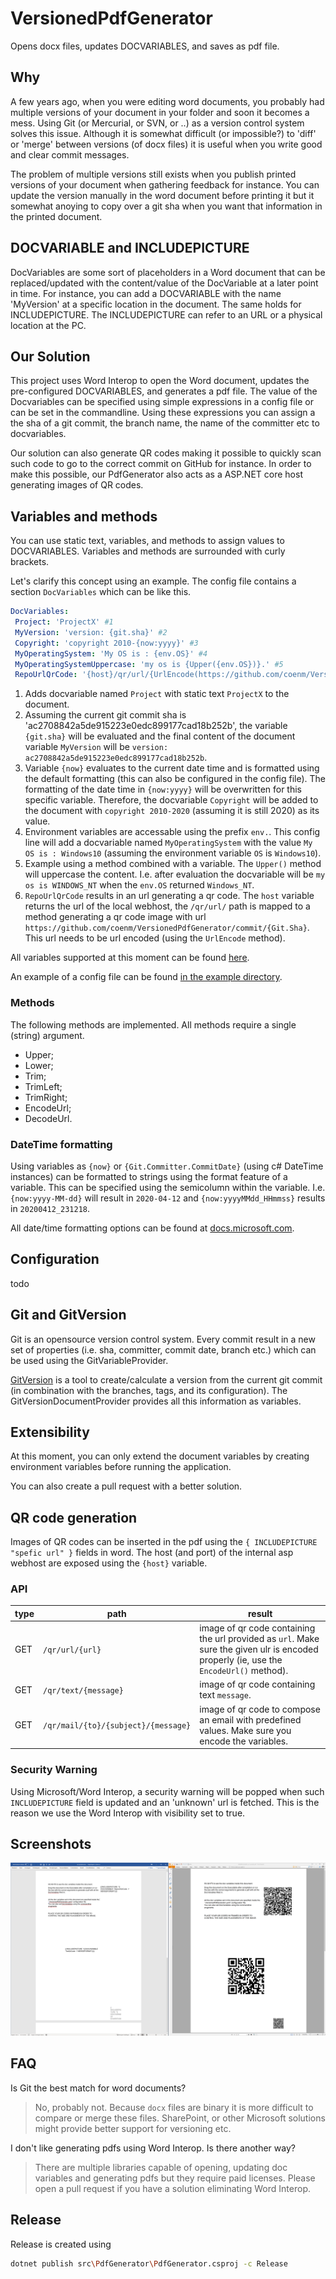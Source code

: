 # VersionedPdfGenerator

Opens docx files, updates DOCVARIABLES, and saves as pdf file.

## Why

A few years ago, when you were editing word documents, you probably had multiple versions of your document in your folder and soon it becomes a mess. Using Git (or Mercurial, or SVN, or ..) as a version control system solves this issue.
Although it is somewhat difficult (or impossible?) to 'diff' or 'merge' between versions (of docx files) it is useful when you write good and clear commit messages.

The problem of multiple versions still exists when you publish printed versions of your document when gathering feedback for instance. You can update the version manually in the word document before printing it but it somewhat anoying to copy over a git sha when you want that information in the printed document.

## DOCVARIABLE and INCLUDEPICTURE

DocVariables are some sort of placeholders in a Word document that can be replaced/updated with the content/value of the DocVariable at a later point in time. For instance, you can add a DOCVARIABLE with the name 'MyVersion' at a specific location in the document. The same holds for INCLUDEPICTURE. The INCLUDEPICTURE can refer to an URL or a physical location at the PC.

## Our Solution

This project uses Word Interop to open the Word document, updates the pre-configured DOCVARIABLES, and generates a pdf file.
The value of the Docvariables can be specified using simple expressions in a config file or can be set in the commandline. Using these expressions you can assign a the sha of a git commit, the branch name, the name of the committer etc to docvariables.

Our solution can also generate QR codes making it possible to quickly scan such code to go to the correct commit on GitHub for instance. In order to make this possible, our PdfGenerator also acts as a ASP.NET core host generating images of QR codes.

## Variables and methods

You can use static text, variables, and methods to assign values to DOCVARIABLES. Variables and methods are surrounded with curly brackets.

Let's clarify this concept using an example. The config file contains a section `DocVariables` which can be like this.

```yaml
DocVariables:
 Project: 'ProjectX' #1
 MyVersion: 'version: {git.sha}' #2
 Copyright: 'copyright 2010-{now:yyyy}' #3
 MyOperatingSystem: 'My OS is : {env.OS}' #4
 MyOperatingSystemUppercase: 'my os is {Upper({env.OS})}.' #5
 RepoUrlQrCode: '{host}/qr/url/{UrlEncode(https://github.com/coenm/VersionedPdfGenerator/commit/{Git.Sha})}' #6
```

1. Adds docvariable named `Project` with static text `ProjectX` to the document.
2. Assuming the current git commit sha is 'ac2708842a5de915223e0edc899177cad18b252b', the variable `{git.sha}` will be evaluated and the final content of the document variable `MyVersion` will be `version: ac2708842a5de915223e0edc899177cad18b252b`.
3. Variable `{now}` evaluates to the current date time and is formatted using the default formatting (this can also be configured in the config file). The formatting of the date time in `{now:yyyy}` will be overwritten for this specific variable. Therefore, the docvariable `Copyright` will be added to the document with `copyright 2010-2020` (assuming it is still 2020) as its value.
4. Environment variables are accessable using the prefix `env.`. This config line will add a docvariable named `MyOperatingSystem` with the value `My OS is : Windows10` (assuming the environment variable `OS` is `Windows10`).
5. Example using a method combined with a variable. The `Upper()` method will uppercase the content. I.e. after evaluation the docvariable will be `my os is WINDOWS_NT` when the `env.OS` returned `Windows_NT`.
6. `RepoUrlQrCode` results in an url generating a qr code. The `host` variable returns the url of the local webhost, the `/qr/url/` path is mapped to a method generating a qr code image with url `https://github.com/coenm/VersionedPdfGenerator/commit/{Git.Sha}`. This url needs to be url encoded (using the `UrlEncode` method).

All variables supported at this moment can be found [here](documentation/Variables.md).

An example of a config file can be found [in the example directory](example/basic/VersionedPdfGenerator.yaml).

### Methods

The following methods are implemented. All methods require a single (string) argument.

- Upper;
- Lower;
- Trim;
- TrimLeft;
- TrimRight;
- EncodeUrl;
- DecodeUrl.

### DateTime formatting

Using variables as `{now}` or `{Git.Committer.CommitDate}` (using c# DateTime instances) can be formatted to strings using the format feature of a variable. This can be specified using the semicolumn within the variable.
I.e. `{now:yyyy-MM-dd}` will result in `2020-04-12` and `{now:yyyyMMdd_HHmmss}` results in `20200412_231218`.

All date/time formatting options can be found at [docs.microsoft.com](https://docs.microsoft.com/en-us/dotnet/standard/base-types/custom-date-and-time-format-strings).

## Configuration

todo

## Git and GitVersion

Git is an opensource version control system. Every commit result in a new set of properties (i.e. sha, committer, commit date, branch etc.) which can be used using the GitVariableProvider.

[GitVersion](https://gitversion.net/docs/) is a tool to create/calculate a version from the current git commit (in combination with the branches, tags, and its configuration). The GitVersionDocumentProvider provides all this information as variables.

## Extensibility

At this moment, you can only extend the document variables by creating environment variables before running the application.

You can also create a pull request with a better solution.

## QR code generation

Images of QR codes can be inserted in the pdf using the `{ INCLUDEPICTURE "spefic url" }` fields in word. The host (and port) of the internal asp webhost are exposed using the `{host}` variable.

### API

| type | path | result |
| -- | -- | -- |
| GET | `/qr/url/{url}` | image of qr code containing the url provided as `url`. Make sure the given ulr is encoded properly (ie, use the `EncodeUrl()` method). |
| GET | `/qr/text/{message}`| image of qr code containing text `message`.  |
| GET | `/qr/mail/{to}/{subject}/{message}`| image of qr code to compose an email with predefined values. Make sure you encode the variables.  |

### Security Warning

Using Microsoft/Word Interop, a security warning will be popped when such `INCLUDEPICTURE` field is updated and an 'unknown' url is fetched. This is the reason we use the Word Interop with visibility set to true.

## Screenshots

![Screenshot word and pdf of qr example](/documentation/screenshot_qr.png)

## FAQ

Is Git the best match for word documents?
> No, probably not. Because `docx` files are binary it is more difficult to compare or merge these files. SharePoint, or other Microsoft solutions might provide better support for versioning etc.

I don't like generating pdfs using Word Interop. Is there another way?
> There are multiple libraries capable of opening, updating doc variables and generating pdfs but they require paid licenses. Please open a pull request if you have a solution eliminating Word Interop.

## Release

Release is created using

```bash
dotnet publish src\PdfGenerator\PdfGenerator.csproj -c Release
```

